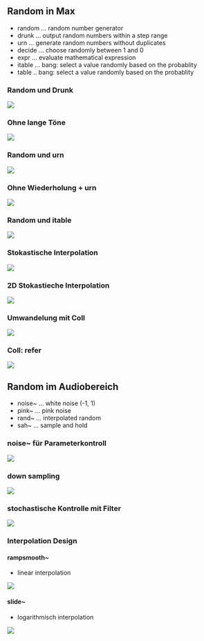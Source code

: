 ## Random in Max
- random ... random number generator
- drunk ... output random numbers within a step range
- urn ... generate random numbers without duplicates
- decide ... choose randomly between 1 and 0
- expr ... evaluate mathematical expression
- itable ... bang: select a value randomly based on the probablity
- table .. bang: select a value randomly based on the probablity

### Random und Drunk

![](k5/drunk.png)

### Ohne lange Töne

![](K5/norep.png)

### Random und urn

![](K5/urn.png)

### Ohne Wiederholung + urn

![](K5/norepurn.png)

### Random und itable

![](K5/itable.png)

### Stokastische Interpolation

![](K5/statisch.png)

### 2D Stokastieche Interpolation

![](K5/2d.png)

### Umwandelung mit Coll

![](K5/coll.png)

### Coll: refer

![](K5/refer.png)


## Random im Audiobereich

- noise~ ... white noise (-1, 1)
- pink~ ... pink noise
- rand~ ... interpolated random
- sah~ ... sample and hold


### noise~ für Parameterkontroll

![](K5/noise.png)


### down sampling

![](K5/ds.png)


### stochastische Kontrolle mit Filter

![](K5/filter.png)


### Interpolation Design

#### rampsmooth~ 
- linear interpolation

![](K5/ramp.png)

#### slide~
- logarithmisch interpolation

![](K5/slide.png)







